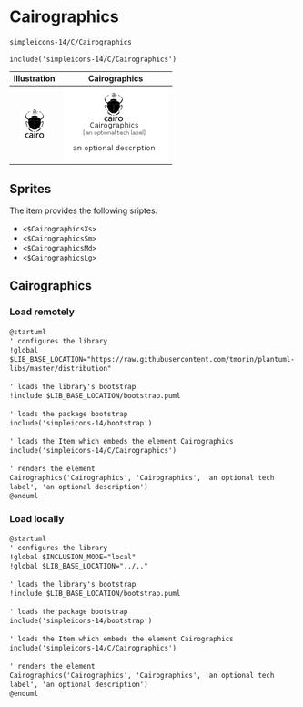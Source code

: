 # Cairographics


```text
simpleicons-14/C/Cairographics
```

```text
include('simpleicons-14/C/Cairographics')
```



| Illustration | Cairographics |
| :---: | :---: |
| ![illustration for Illustration](../../simpleicons-14/C/Cairographics.png) | ![illustration for Cairographics](../../simpleicons-14/C/Cairographics.Local.png) |



## Sprites
The item provides the following sriptes:

- `<$CairographicsXs>`
- `<$CairographicsSm>`
- `<$CairographicsMd>`
- `<$CairographicsLg>`





## Cairographics

### Load remotely
```plantuml
@startuml
' configures the library
!global $LIB_BASE_LOCATION="https://raw.githubusercontent.com/tmorin/plantuml-libs/master/distribution"

' loads the library's bootstrap
!include $LIB_BASE_LOCATION/bootstrap.puml

' loads the package bootstrap
include('simpleicons-14/bootstrap')

' loads the Item which embeds the element Cairographics
include('simpleicons-14/C/Cairographics')

' renders the element
Cairographics('Cairographics', 'Cairographics', 'an optional tech label', 'an optional description')
@enduml
```

### Load locally
```plantuml
@startuml
' configures the library
!global $INCLUSION_MODE="local"
!global $LIB_BASE_LOCATION="../.."

' loads the library's bootstrap
!include $LIB_BASE_LOCATION/bootstrap.puml

' loads the package bootstrap
include('simpleicons-14/bootstrap')

' loads the Item which embeds the element Cairographics
include('simpleicons-14/C/Cairographics')

' renders the element
Cairographics('Cairographics', 'Cairographics', 'an optional tech label', 'an optional description')
@enduml
```

